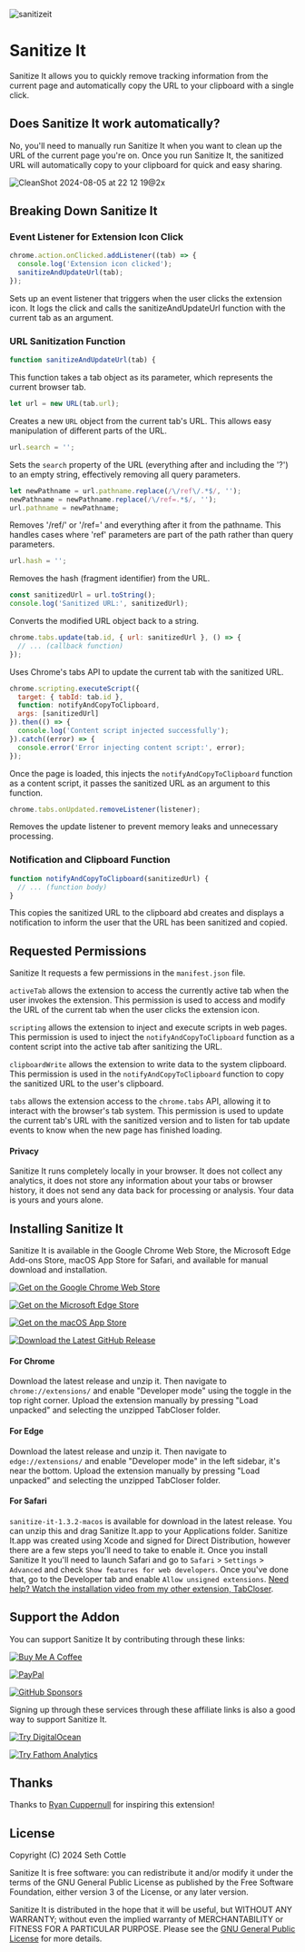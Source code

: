 ![sanitizeit](https://github.com/user-attachments/assets/29507a3b-51d0-42e0-b7ba-b4698046025b)

# Sanitize It

Sanitize It allows you to quickly remove tracking information from the current page and automatically copy the URL to your clipboard with a single click.

## Does Sanitize It work automatically?
No, you'll need to manually run Sanitize It when you want to clean up the URL of the current page you're on. Once you run Sanitize It, the sanitized URL will automatically copy to your clipboard for quick and easy sharing.

![CleanShot 2024-08-05 at 22 12 19@2x](https://github.com/user-attachments/assets/3532bcce-1974-4915-8b28-11cdeb7a39d8)

## Breaking Down Sanitize It

### Event Listener for Extension Icon Click

```javascript
chrome.action.onClicked.addListener((tab) => {
  console.log('Extension icon clicked');
  sanitizeAndUpdateUrl(tab);
});
```

Sets up an event listener that triggers when the user clicks the extension icon. It logs the click and calls the sanitizeAndUpdateUrl function with the current tab as an argument.

### URL Sanitization Function

```javascript
function sanitizeAndUpdateUrl(tab) {
```

This function takes a tab object as its parameter, which represents the current browser tab.

```javascript
let url = new URL(tab.url);
```

Creates a new `URL` object from the current tab's URL. This allows easy manipulation of different parts of the URL.

```javascript
url.search = '';
```

Sets the `search` property of the URL (everything after and including the '?') to an empty string, effectively removing all query parameters.

```javascript
let newPathname = url.pathname.replace(/\/ref\/.*$/, '');
newPathname = newPathname.replace(/\/ref=.*$/, '');
url.pathname = newPathname;
```

Removes '/ref/' or '/ref=' and everything after it from the pathname. This handles cases where 'ref' parameters are part of the path rather than query parameters.

```javascript
url.hash = '';
```

Removes the hash (fragment identifier) from the URL.

```javascript
const sanitizedUrl = url.toString();
console.log('Sanitized URL:', sanitizedUrl);
```

Converts the modified URL object back to a string.

```javascript
chrome.tabs.update(tab.id, { url: sanitizedUrl }, () => {
  // ... (callback function)
});
```

Uses Chrome's tabs API to update the current tab with the sanitized URL.

```javascript
chrome.scripting.executeScript({
  target: { tabId: tab.id },
  function: notifyAndCopyToClipboard,
  args: [sanitizedUrl]
}).then(() => {
  console.log('Content script injected successfully');
}).catch((error) => {
  console.error('Error injecting content script:', error);
});
```

Once the page is loaded, this injects the `notifyAndCopyToClipboard` function as a content script, it passes the sanitized URL as an argument to this function.

```javascript
chrome.tabs.onUpdated.removeListener(listener);
```

Removes the update listener to prevent memory leaks and unnecessary processing.

### Notification and Clipboard Function

```javascript
function notifyAndCopyToClipboard(sanitizedUrl) {
  // ... (function body)
}
```

This copies the sanitized URL to the clipboard abd creates and displays a notification to inform the user that the URL has been sanitized and copied.

## Requested Permissions
Sanitize It requests a few permissions in the `manifest.json` file.

`activeTab` allows the extension to access the currently active tab when the user invokes the extension. This permission is used to access and modify the URL of the current tab when the user clicks the extension icon.

`scripting` allows the extension to inject and execute scripts in web pages. This permission is used to inject the `notifyAndCopyToClipboard` function as a content script into the active tab after sanitizing the URL.

`clipboardWrite` allows the extension to write data to the system clipboard. This permission is used in the `notifyAndCopyToClipboard` function to copy the sanitized URL to the user's clipboard.

`tabs` allows the extension access to the `chrome.tabs` API, allowing it to interact with the browser's tab system. This permission is used to update the current tab's URL with the sanitized version and to listen for tab update events to know when the new page has finished loading.

#### Privacy

Sanitize It runs completely locally in your browser. It does not collect any analytics, it does not store any information about your tabs or browser history, it does not send any data back for processing or analysis. Your data is yours and yours alone. 

## Installing Sanitize It

Sanitize It is available in the Google Chrome Web Store, the Microsoft Edge Add-ons Store, macOS App Store for Safari, and available for manual download and installation.

[![Get on the Google Chrome Web Store](https://cdn.cottle.cloud/tabcloser/buttons/button-webstore.svg)](#)

[![Get on the Microsoft Edge Store](https://cdn.cottle.cloud/tabcloser/buttons/button-edge.svg)](#)

[![Get on the macOS App Store](https://cdn.cottle.cloud/tabcloser/buttons/button-macos.svg)](#)

[![Download the Latest GitHub Release](https://cdn.cottle.cloud/tabcloser/buttons/button-latest.svg)](https://github.com/sethcottle/sanitize-it/zipball/main)

#### For Chrome
Download the latest release and unzip it. Then navigate to `chrome://extensions/` and enable "Developer mode" using the toggle in the top right corner. Upload the extension manually by pressing "Load unpacked" and selecting the unzipped TabCloser folder.

#### For Edge
Download the latest release and unzip it. Then navigate to `edge://extensions/` and enable "Developer mode" in the left sidebar, it's near the bottom. Upload the extension manually by pressing "Load unpacked" and selecting the unzipped TabCloser folder.

#### For Safari
`sanitize-it-1.3.2-macos` is available for download in the latest release. You can unzip this and drag Sanitize It.app to your Applications folder. Sanitize It.app was created using Xcode and signed for Direct Distribution, however there are a few steps you'll need to take to enable it. Once you install Sanitize It you'll need to launch Safari and go to `Safari` > `Settings` > `Advanced` and check `Show features for web developers`. Once you've done that, go to the Developer tab and enable `Allow unsigned extensions`. [Need help? Watch the installation video from my other extension, TabCloser](https://youtu.be/ZKSxBJY_g7c?si=7oH_BDfJDnXYTIY3).

## Support the Addon

You can support Sanitize It by contributing through these links:

[![Buy Me A Coffee](https://cdn.cottle.cloud/tabcloser/buttons/button-bmac.svg)](https://buymeacoffee.com/seth)

[![PayPal](https://cdn.cottle.cloud/tabcloser/buttons/button-paypal.svg)](https://www.paypal.com/paypalme/sethcottle)

[![GitHub Sponsors](https://cdn.cottle.cloud/tabcloser/buttons/button-ghs.svg)](https://github.com/sponsors/sethcottle)

Signing up through these services through these affiliate links is also a good way to support Sanitize It.

[![Try DigitalOcean](https://cdn.cottle.cloud/tabcloser/buttons/button-do.svg)](https://m.do.co/c/632b45e20266)

[![Try Fathom Analytics](https://cdn.cottle.cloud/tabcloser/buttons/button-fa.svg)](https://usefathom.com/ref/EQVZMV)

## Thanks
Thanks to [Ryan Cuppernull](https://github.com/proxemics) for inspiring this extension!

## License

Copyright (C) 2024 Seth Cottle

Sanitize It is free software: you can redistribute it and/or modify
it under the terms of the GNU General Public License as published by
the Free Software Foundation, either version 3 of the License, or any later version.

Sanitize It is distributed in the hope that it will be useful,
but WITHOUT ANY WARRANTY; without even the implied warranty of
MERCHANTABILITY or FITNESS FOR A PARTICULAR PURPOSE. Please see the
[GNU General Public License](https://www.gnu.org/licenses/quick-guide-gplv3.html) for more details.
